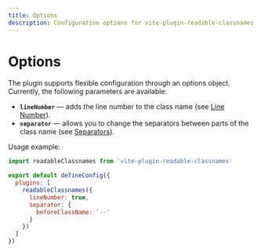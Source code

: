 ```yaml
---
title: Options
description: Configuration options for vite-plugin-readable-classnames plugin including lineNumber and separator with usage example.
---
```


# Options

The plugin supports flexible configuration through an options object.
Currently, the following parameters are available:

- **`lineNumber`** — adds the line number to the class name (see [Line Number](./line-number.md)).
- **`separator`** — allows you to change the separators between parts of the class name (see [Separators](./separator.md)).

Usage example:

```js
import readableClassnames from 'vite-plugin-readable-classnames'

export default defineConfig({
  plugins: [
    readableClassnames({
      lineNumber: true,
      separator: {
        beforeClassName: '--'
      }
    })
  ]
})
```